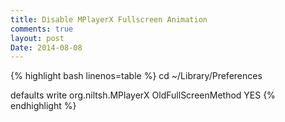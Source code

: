 ```yaml
---
title: Disable MPlayerX Fullscreen Animation
comments: true
layout: post
Date: 2014-08-08
---
```

{% highlight bash linenos=table %}
cd ~/Library/Preferences

defaults write org.niltsh.MPlayerX OldFullScreenMethod YES
{% endhighlight %}